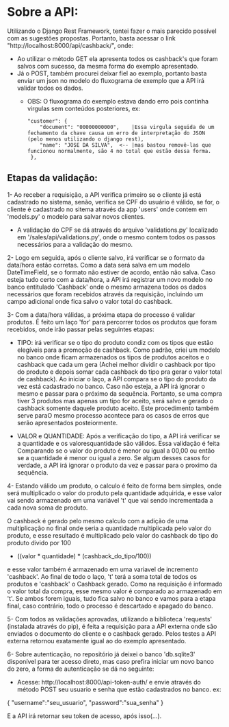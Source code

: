 # Sobre a API:

Utilizando o Django Rest Framework, tentei fazer o mais parecido possível com as sugestões propostas. Portanto, basta acessar o link "http://localhost:8000/api/cashback/", onde:  
- Ao utilizar o método GET ela apresenta todos os cashback's que foram salvos com sucesso, da mesma forma do exemplo apresentado.  
- Já o POST, também procurei deixar fiel ao exemplo, portanto basta enviar um json no modelo do fluxograma de exemplo que a API irá validar todos os dados.  
  * OBS: O fluxograma do exemplo estava dando erro pois continha virgulas sem conteúdos posteriores, ex:

        "customer": {
            "document": "00000000000",    |Essa virgula seguida de um fechamento da chave causa um erro de interpretação do JSON (pelo menos utilizando o django rest),
            "name": "JOSE DA SILVA",  <-- |mas bastou removê-las que funcionou normalmente, são 4 no total que estão dessa forma.
         },

## Etapas da validação:

1- Ao receber a requisição, a API verifica primeiro se o cliente já está cadastrado no sistema, senão, verifica se CPF do usuário é válido, se for, o cliente é cadastrado no sitema através da app 'users' onde contem em 'models.py' o modelo para salvar novos clientes.  
- A validação do CPF se dá através do arquivo 'validations.py' localizado em '/sales/api/validations.py', onde o mesmo contem todos os passos necessários para a validação do mesmo.

2- Logo em seguida, após o cliente salvo, irá verificar se o formato da data/hora estão corretas. Como a data será salva em um modelo DateTimeField, se o formato não estiver de acordo, então não salva. Caso esteja tudo certo com a data/hora, a API irá registrar um novo modelo no banco entitulado 'Cashback' onde o mesmo armazena todos os dados necessários que foram recebidos através da requisição, incluindo um campo adicional onde fica salvo o valor total do cashback.

3- Com a data/hora válidas, a próxima etapa do processo é validar produtos. É feito um laço 'for' para percorrer todos os produtos que foram recebidos, onde irão passar pelas seguintes etapas: 

- TIPO: irá verificar se o tipo do produto condiz com os tipos que estão elegíveis para a promoção de cashback. Como padrão, criei um modelo no banco onde ficam armazenados os tipos de produtos aceitos e o cashback que cada um gera (Achei melhor dividir o cashback por tipo do produto e depois somar cada cashback do tipo pra gerar o valor total de cashback). Ao iniciar o laço, a API compara se o tipo do produto da vez está cadastrado no banco. Caso não esteja, a API irá ignorar o mesmo e passar para o próximo da sequência. Portanto, se uma compra tiver 3 produtos mas apenas um tipo for aceito, será salvo e gerado o cashback somente daquele produto aceito. Este procedimento também serve paraO mesmo processo acontece para os casos de erros que serão apresentados posteiormente.  

- VALOR e QUANTIDADE: Após a verificação do tipo, a API irá verificar se a quantidade e os valoresquantidade são válidos. Essa validação é feita Comparando se o valor do produto é menor ou igual a 00,00 ou então se a quantidade é menor ou igual a zero. Se algum desses casos for verdade, a API irá ignorar o produto da vez e passar para o proximo da sequência.
      
4- Estando válido um produto, o calculo é feito de forma bem simples, onde será multiplicado o valor do produto pela quantidade adquirida, e esse valor vai sendo armazenado em uma variável 't' que vai sendo incrementada a cada nova soma de produto.  

O cashback é gerado pelo mesmo calculo com a adição de uma multiplicação no final onde seria a quantidade multiplicada pelo valor do produto, e esse resultado é multiplicado pelo valor do cashback do tipo do produto divido por 100  
- ((valor * quantidade) * (cashback_do_tipo/100))  

e esse valor também é armazenado em uma variavel de incremento 'cashback'. Ao final de todo o laço, 't' terá a soma total de todos os produtos e 'cashback' o Cashback gerado. Como na requisição é informado o valor total da compra, esse mesmo valor é comparado ao armazenado em 't'. Se ambos forem iguais, tudo fica salvo no banco e vamos para a etapa final, caso contrário, todo o processo é descartado e apagado do banco.

5- Com todos as validações aprovadas, utilizando a biblioteca 'requests' (instalada através do pip), é feita a requisição para a API externa onde são enviados o documento do cliente e o cashback gerado. Pelos testes a API externa retornou exatamente igual ao do exemplo apresentado.

6- Sobre autenticação, no repositório já deixei o banco 'db.sqlite3' disponível para ter acesso direto, mas caso prefira iniciar um novo
banco do zero, a forma de autenticação se dá no seguinte:
- Acesse: http://localhost:8000/api-token-auth/ e envie através do método POST seu usuario e senha que estão cadastrados no banco. ex:  

{
    "username":"seu_usuario",
    "password":"sua_senha"
}  

E a API irá retornar seu token de acesso, após isso(...).
